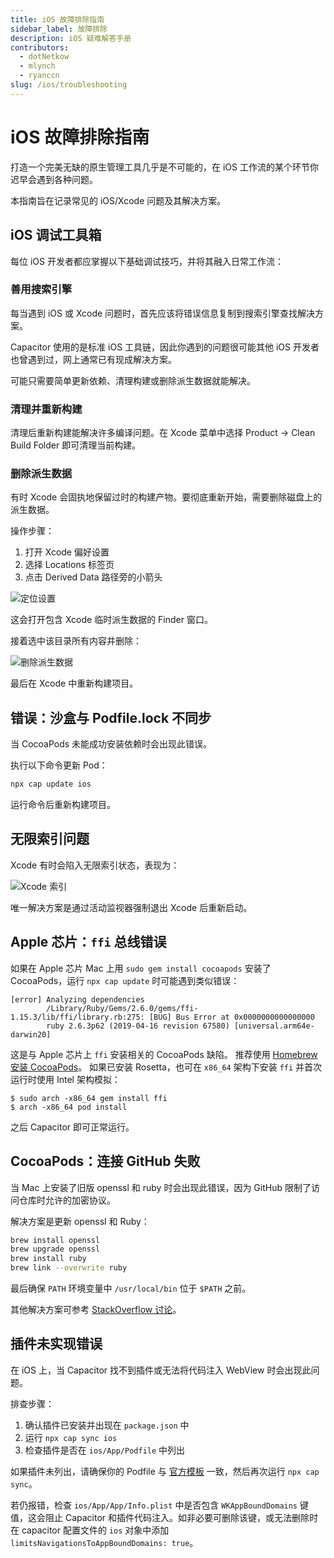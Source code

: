 ```yaml
---
title: iOS 故障排除指南
sidebar_label: 故障排除
description: iOS 疑难解答手册
contributors:
  - dotNetkow
  - mlynch
  - ryanccn
slug: /ios/troubleshooting
---
```


# iOS 故障排除指南

打造一个完美无缺的原生管理工具几乎是不可能的，在 iOS 工作流的某个环节你迟早会遇到各种问题。

本指南旨在记录常见的 iOS/Xcode 问题及其解决方案。

## iOS 调试工具箱

每位 iOS 开发者都应掌握以下基础调试技巧，并将其融入日常工作流：

### 善用搜索引擎

每当遇到 iOS 或 Xcode 问题时，首先应该将错误信息复制到搜索引擎查找解决方案。

Capacitor 使用的是标准 iOS 工具链，因此你遇到的问题很可能其他 iOS 开发者也曾遇到过，网上通常已有现成解决方案。

可能只需要简单更新依赖、清理构建或删除派生数据就能解决。

### 清理并重新构建

清理后重新构建能解决许多编译问题。在 Xcode 菜单中选择 Product -> Clean Build Folder 即可清理当前构建。

### 删除派生数据

有时 Xcode 会固执地保留过时的构建产物。要彻底重新开始，需要删除磁盘上的派生数据。

操作步骤：
1. 打开 Xcode 偏好设置
2. 选择 Locations 标签页
3. 点击 Derived Data 路径旁的小箭头

![定位设置](../../../../static/img/v5/docs/ios/location-prefs.png)

这会打开包含 Xcode 临时派生数据的 Finder 窗口。

接着选中该目录所有内容并删除：

![删除派生数据](../../../../static/img/v5/docs/ios/deleting-derived-data.png)

最后在 Xcode 中重新构建项目。

## 错误：沙盒与 Podfile.lock 不同步

当 CocoaPods 未能成功安装依赖时会出现此错误。

执行以下命令更新 Pod：

```bash
npx cap update ios
```

运行命令后重新构建项目。

## 无限索引问题

Xcode 有时会陷入无限索引状态，表现为：

![Xcode 索引](../../../../static/img/v5/docs/ios/indexing.png)

唯一解决方案是通过活动监视器强制退出 Xcode 后重新启动。

## Apple 芯片：`ffi` 总线错误

如果在 Apple 芯片 Mac 上用 `sudo gem install cocoapods` 安装了 CocoaPods，运行 `npx cap update` 时可能遇到类似错误：

```
[error] Analyzing dependencies
        /Library/Ruby/Gems/2.6.0/gems/ffi-1.15.3/lib/ffi/library.rb:275: [BUG] Bus Error at 0x0000000000000000
        ruby 2.6.3p62 (2019-04-16 revision 67580) [universal.arm64e-darwin20]
```

这是与 Apple 芯片上 `ffi` 安装相关的 CocoaPods 缺陷。
推荐使用 [Homebrew 安装 CocoaPods](/main/getting-started/environment-setup.md#homebrew)。
如果已安装 Rosetta，也可在 `x86_64` 架构下安装 `ffi` 并首次运行时使用 Intel 架构模拟：

```
$ sudo arch -x86_64 gem install ffi
$ arch -x86_64 pod install
```

之后 Capacitor 即可正常运行。

## CocoaPods：连接 GitHub 失败

当 Mac 上安装了旧版 openssl 和 ruby 时会出现此错误，因为 GitHub 限制了访问仓库时允许的加密协议。

解决方案是更新 openssl 和 Ruby：

```bash
brew install openssl
brew upgrade openssl
brew install ruby
brew link --overwrite ruby
```

最后确保 `PATH` 环境变量中 `/usr/local/bin` 位于 `$PATH` 之前。

其他解决方案可参考 [StackOverflow 讨论](https://stackoverflow.com/questions/38993527/cocoapods-failed-to-connect-to-github-to-update-the-cocoapods-specs-specs-repo/48996424#48996424)。

## 插件未实现错误

在 iOS 上，当 Capacitor 找不到插件或无法将代码注入 WebView 时会出现此问题。

排查步骤：
1. 确认插件已安装并出现在 `package.json` 中
2. 运行 `npx cap sync ios`
3. 检查插件是否在 `ios/App/Podfile` 中列出

如果插件未列出，请确保你的 Podfile 与 [官方模板](https://github.com/ionic-team/capacitor/blob/5.x/ios-template/App/Podfile) 一致，然后再次运行 `npx cap sync`。

若仍报错，检查 `ios/App/App/Info.plist` 中是否包含 `WKAppBoundDomains` 键值，这会阻止 Capacitor 和插件代码注入。如非必要可删除该键，或无法删除时在 capacitor 配置文件的 `ios` 对象中添加 `limitsNavigationsToAppBoundDomains: true`。